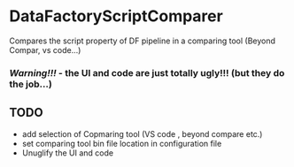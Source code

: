 # DataFactoryScriptComparer
Compares the script property of DF pipeline in a comparing tool (Beyond Compar, vs code...)
### *Warning!!!* - the UI and code are just totally ugly!!! (but they do the job...)


## TODO
* add selection of Copmaring tool (VS code , beyond  compare etc.)
* set comparing tool bin file location in configuration file
* Unuglify the UI and code
